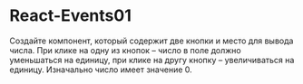 # React-Events01
Создайте компонент, который содержит две кнопки и место для вывода числа.
При клике на одну из кнопок – число в поле должно уменьшаться на единицу, при клике на другу кнопку – увеличиваться на единицу.
Изначально число имеет значение 0.
